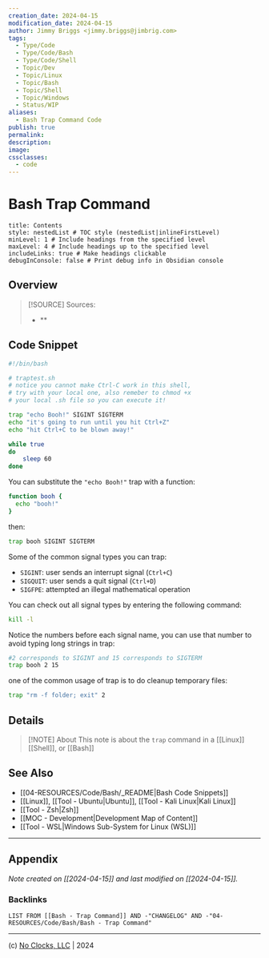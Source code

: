 ```yaml
---
creation_date: 2024-04-15
modification_date: 2024-04-15
author: Jimmy Briggs <jimmy.briggs@jimbrig.com>
tags:
  - Type/Code
  - Type/Code/Bash
  - Type/Code/Shell
  - Topic/Dev
  - Topic/Linux
  - Topic/Bash
  - Topic/Shell
  - Topic/Windows
  - Status/WIP
aliases:
  - Bash Trap Command Code
publish: true
permalink:
description:
image:
cssclasses:
  - code
---
```


# Bash Trap Command

```table-of-contents
title: Contents 
style: nestedList # TOC style (nestedList|inlineFirstLevel)
minLevel: 1 # Include headings from the specified level
maxLevel: 4 # Include headings up to the specified level
includeLinks: true # Make headings clickable
debugInConsole: false # Print debug info in Obsidian console
```

## Overview

> [!SOURCE] Sources:
> - **

## Code Snippet

```bash
#!/bin/bash

# traptest.sh
# notice you cannot make Ctrl-C work in this shell, 
# try with your local one, also remeber to chmod +x 
# your local .sh file so you can execute it!

trap "echo Booh!" SIGINT SIGTERM
echo "it's going to run until you hit Ctrl+Z"
echo "hit Ctrl+C to be blown away!"

while true        
do
    sleep 60       
done
```

You can substitute the `"echo Booh!"` trap with a function:

```bash
function booh {
  echo "booh!"
}
```

then:

```bash
trap booh SIGINT SIGTERM
```

Some of the common signal types you can trap:

- `SIGINT`: user sends an interrupt signal (`Ctrl+C`)
- `SIGQUIT`: user sends a quit signal (`Ctrl+D`)    
- `SIGFPE`: attempted an illegal mathematical operation

You can check out all signal types by entering the following command:

```bash
kill -l
```

Notice the numbers before each signal name, you can use that number to avoid typing long strings in trap:

```bash
#2 corresponds to SIGINT and 15 corresponds to SIGTERM
trap booh 2 15
```

one of the common usage of trap is to do cleanup temporary files:

```bash
trap "rm -f folder; exit" 2
```


## Details

> [!NOTE] About
> This note is about the `trap` command in a [[Linux]] [[Shell]], or [[Bash]]

## See Also

- [[04-RESOURCES/Code/Bash/_README|Bash Code Snippets]]
- [[Linux]], [[Tool - Ubuntu|Ubuntu]], [[Tool - Kali Linux|Kali Linux]]
- [[Tool - Zsh|Zsh]]
- [[MOC - Development|Development Map of Content]]
- [[Tool - WSL|Windows Sub-System for Linux (WSL)]]

***

## Appendix

*Note created on [[2024-04-15]] and last modified on [[2024-04-15]].*

### Backlinks

```dataview
LIST FROM [[Bash - Trap Command]] AND -"CHANGELOG" AND -"04-RESOURCES/Code/Bash/Bash - Trap Command"
```

***

(c) [No Clocks, LLC](https://github.com/noclocks) | 2024